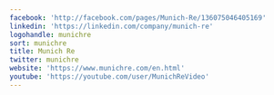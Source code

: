 ```yaml
---
facebook: 'http://facebook.com/pages/Munich-Re/136075046405169'
linkedin: 'https://linkedin.com/company/munich-re'
logohandle: munichre
sort: munichre
title: Munich Re
twitter: munichre
website: 'https://www.munichre.com/en.html'
youtube: 'https://youtube.com/user/MunichReVideo'
---
```

